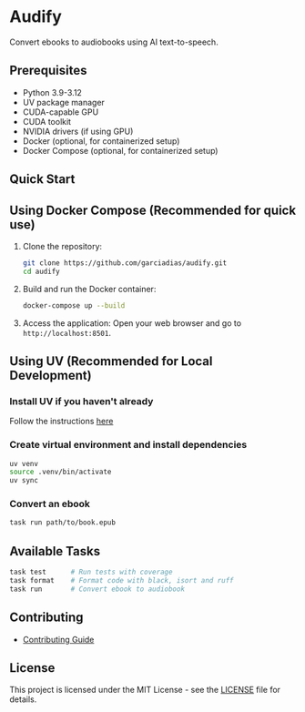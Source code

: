# Audify

Convert ebooks to audiobooks using AI text-to-speech.

## Prerequisites

- Python 3.9-3.12
- UV package manager
- CUDA-capable GPU
- CUDA toolkit
- NVIDIA drivers (if using GPU)
- Docker (optional, for containerized setup)
- Docker Compose (optional, for containerized setup)

## Quick Start

## Using Docker Compose (Recommended for quick use)

1. Clone the repository:

   ```bash
   git clone https://github.com/garciadias/audify.git
   cd audify
   ```

2. Build and run the Docker container:

   ```bash
   docker-compose up --build
   ```

3. Access the application:
    Open your web browser and go to `http://localhost:8501`.

## Using UV (Recommended for Local Development)

### Install UV if you haven't already

Follow the instructions [here](https://docs.astral.sh/uv/getting-started/installation/)

### Create virtual environment and install dependencies

```bash
uv venv
source .venv/bin/activate
uv sync
```

### Convert an ebook

```bash
task run path/to/book.epub
```

## Available Tasks

```bash
task test      # Run tests with coverage
task format    # Format code with black, isort and ruff
task run       # Convert ebook to audiobook
```

## Contributing

- [Contributing Guide](docs/CONTRIBUTING.md)

## License

This project is licensed under the MIT License - see the [LICENSE](LICENSE) file for details.
